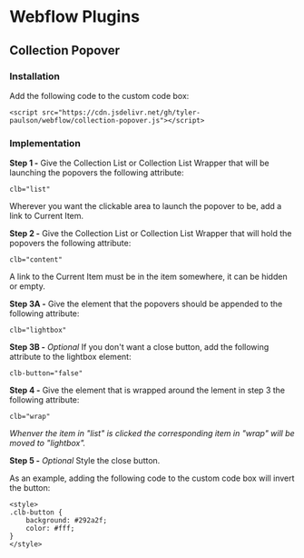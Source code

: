 # Webflow Plugins

## Collection Popover

### Installation

Add the following code to the </body> custom code box:

```
<script src="https://cdn.jsdelivr.net/gh/tyler-paulson/webflow/collection-popover.js"></script>
```

### Implementation

**Step 1 -** Give the Collection List or Collection List Wrapper that will be launching the popovers the following attribute:

```
clb="list"
```

Wherever you want the clickable area to launch the popover to be, add a link to Current Item.

**Step 2 -** Give the Collection List or Collection List Wrapper that will hold the popovers the following attribute:

```
clb="content"
```

A link to the Current Item must be in the item somewhere, it can be hidden or empty.

**Step 3A -** Give the element that the popovers should be appended to the following attribute:

```
clb="lightbox"
```

**Step 3B -** *Optional* If you don't want a close button, add the following attribute to the lightbox element:

```
clb-button="false"
```

**Step 4 -** Give the element that is wrapped around the lement in step 3 the following attribute:

```
clb="wrap"
```

*Whenver the item in "list" is clicked the corresponding item in "wrap" will be moved to "lightbox".*

**Step 5 -** *Optional* Style the close button.

As an example, adding the following code to the <head> custom code box will invert the button:

```
<style>
.clb-button {
    background: #292a2f;
    color: #fff;
}
</style>